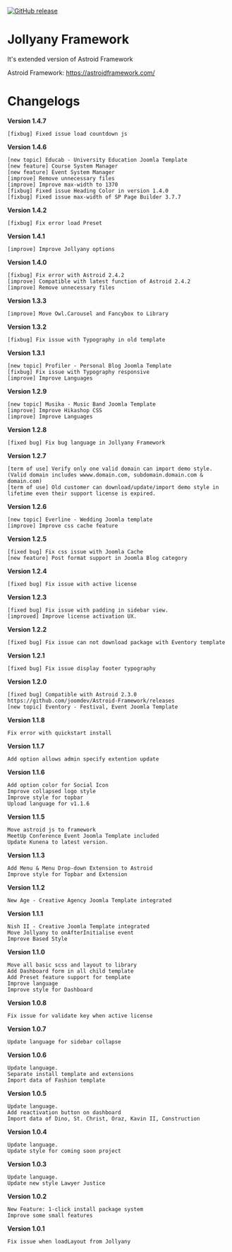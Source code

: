 [![GitHub release](https://img.shields.io/github/release/templaza/jollyany.svg)](https://github.com/templaza/jollyany/releases)

# Jollyany Framework

It's extended version of Astroid Framework

Astroid Framework: https://astroidframework.com/

# Changelogs

**Version 1.4.7**

    [fixbug] Fixed issue load countdown js

**Version 1.4.6**

    [new topic] Educab - University Education Joomla Template
    [new feature] Course System Manager
    [new feature] Event System Manager
    [improve] Remove unnecessary files
    [improve] Improve max-width to 1370
    [fixbug] Fixed issue Heading Color in version 1.4.0
    [fixbug] Fixed issue max-width of SP Page Builder 3.7.7

**Version 1.4.2**

    [fixbug] Fix error load Preset

**Version 1.4.1**

    [improve] Improve Jollyany options

**Version 1.4.0**

    [fixbug] Fix error with Astroid 2.4.2
    [improve] Compatible with latest function of Astroid 2.4.2
    [improve] Remove unnecessary files

**Version 1.3.3**

    [improve] Move Owl.Carousel and Fancybox to Library

**Version 1.3.2**

    [fixbug] Fix issue with Typography in old template

**Version 1.3.1**

    [new topic] Profiler - Personal Blog Joomla Template
    [fixbug] Fix issue with Typography responsive
    [improve] Improve Languages
    
**Version 1.2.9**

    [new topic] Musika - Music Band Joomla Template
    [improve] Improve Hikashop CSS
    [improve] Improve Languages
    
**Version 1.2.8**

    [fixed bug] Fix bug language in Jollyany Framework

**Version 1.2.7**

    [term of use] Verify only one valid domain can import demo style. (Valid domain includes wwww.domain.com, subdomain.domain.com & domain.com)
    [term of use] Old customer can download/update/import demo style in lifetime even their support license is expired.

**Version 1.2.6**

    [new topic] Everline - Wedding Joomla template
    [improve] Improve css cache feature

**Version 1.2.5**

    [fixed bug] Fix css issue with Joomla Cache
    [new feature] Post format support in Joomla Blog category

**Version 1.2.4**

    [fixed bug] Fix issue with active license

**Version 1.2.3**

    [fixed bug] Fix issue with padding in sidebar view.
    [improved] Improve license activation UX.

**Version 1.2.2**

    [fixed bug] Fix issue can not download package with Eventory template

**Version 1.2.1**

    [fixed bug] Fix issue display footer typography

**Version 1.2.0**

    [fixed bug] Compatible with Astroid 2.3.0 https://github.com/joomdev/Astroid-Framework/releases
    [new topic] Eventory - Festival, Event Joomla Template

**Version 1.1.8**

    Fix error with quickstart install

**Version 1.1.7**

    Add option allows admin specify extention update
    
**Version 1.1.6**

    Add option color for Social Icon
    Improve collapsed logo style
    Improve style for topbar
    Upload language for v1.1.6

**Version 1.1.5**

    Move astroid js to framework
    MeetUp Conference Event Joomla Template included
    Update Kunena to latest version.

**Version 1.1.3**

    Add Menu & Menu Drop-down Extension to Astroid
    Improve style for Topbar and Extension

**Version 1.1.2**

    New Age - Creative Agency Joomla Template integrated

**Version 1.1.1**

    Nish II - Creative Joomla Template integrated
    Move Jollyany to onAfterInitialise event
    Improve Based Style

**Version 1.1.0**

    Move all basic scss and layout to library
    Add Dashboard form in all child template
    Add Preset feature support for template
    Improve language
    Improve style for Dashboard

**Version 1.0.8**

    Fix issue for validate key when active license

**Version 1.0.7**

    Update language for sidebar collapse

**Version 1.0.6**

    Update language.
    Separate install template and extensions
    Import data of Fashion template

**Version 1.0.5**

    Update language.
    Add reactivation button on dashboard
    Import data of Dino, St. Christ, Oraz, Kavin II, Construction

**Version 1.0.4**

    Update language.
    Update style for coming soon project

**Version 1.0.3**

    Update language.
    Update new style Lawyer Justice

**Version 1.0.2**

    New Feature: 1-click install package system
    Improve some small features

**Version 1.0.1**
    
    Fix issue when loadLayout from Jollyany
